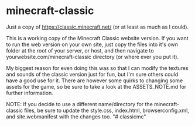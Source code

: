 # minecraft-classic
Just a copy of https://classic.minecraft.net/ (or at least as much as I could).

This is a working copy of the Minecraft Classic website version. If you want to run the web version on your own site, just copy the files into it's own folder at the root of your server, or host, and then navigate to yourwebsite.com/minecraft-classic directory (or where ever you put it).

My biggest reason for even doing this was so that I can modify the textures and sounds of the classic version just for fun, but I'm sure others could have a good use for it. There are however some quirks to changing some assets for the game, so be sure to take a look at the ASSETS_NOTE.md for further information.

NOTE: If you decide to use a different name/directory for the minecraft-classic files, be sure to update the style.css, index.html, browserconfig.xml, and site.webmanifest with the changes too.
"# classicmc" 
